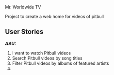 Mr. Worldwide TV

Project to create a web home for videos of pitbull

## User Stories

***AAU:***

1. I want to watch Pitbull videos
2. Search Pitbull videos by song titles
3. Filter Pitbull videos by albums of featured artists
4. 
